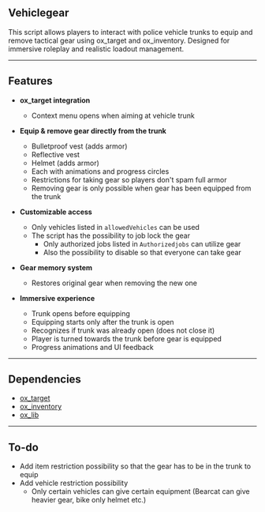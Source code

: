 ## Vehiclegear
This script allows players to interact with police vehicle trunks to equip and remove tactical gear using ox_target and ox_inventory. Designed for immersive roleplay and realistic loadout management.

---

## Features

- **ox_target integration**
  - Context menu opens when aiming at vehicle trunk

- **Equip & remove gear directly from the trunk**
  - Bulletproof vest (adds armor)
  - Reflective vest
  - Helmet (adds armor)
  - Each with animations and progress circles
  - Restrictions for taking gear so players don't spam full armor
  - Removing gear is only possible when gear has been equipped from the trunk

- **Customizable access**
  - Only vehicles listed in `allowedVehicles` can be used
  - The script has the possibility to job lock the gear
    - Only authorized jobs listed in `Authorizedjobs` can utilize gear
    - Also the possibility to disable so that everyone can take gear

- **Gear memory system**
  - Restores original gear when removing the new one

- **Immersive experience**
  - Trunk opens before equipping
  - Equipping starts only after the trunk is open
  - Recognizes if trunk was already open (does not close it)
  - Player is turned towards the trunk before gear is equipped
  - Progress animations and UI feedback

---

## Dependencies

- [ox_target](https://overextended.dev/ox_target)
- [ox_inventory](https://overextended.dev/ox_inventory)
- [ox_lib](https://overextended.dev/ox_lib)

---

## To-do
- Add item restriction possibility so that the gear has to be in the trunk to equip
- Add vehicle restriction possibility
  - Only certain vehicles can give certain equipment (Bearcat can give heavier gear, bike only helmet etc.)